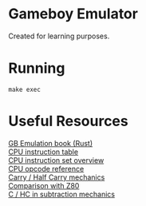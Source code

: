 # Gameboy Emulator

Created for learning purposes.

# Running
`make exec`

# Useful Resources
[GB Emulation book (Rust)](https://rylev.github.io/DMG-01/public/book/introduction.html)  
[CPU instruction table](https://www.pastraiser.com/cpu/gameboy/gameboy_opcodes.html)  
[CPU instruction set overview](https://gbdev.io/pandocs/CPU_Instruction_Set.html)  
[CPU opcode reference](https://rgbds.gbdev.io/docs/v0.6.1/gbz80.7)  
[Carry / Half Carry mechanics](https://gist.github.com/meganesu/9e228b6b587decc783aa9be34ae27841)  
[Comparison with Z80](https://gbdev.io/pandocs/CPU_Comparison_with_Z80.html)  
[C / HC in subtraction mechanics](https://www.reddit.com/r/EmuDev/comments/knm196/gameboy_half_carry_flag_during_subtract_operation/)  
